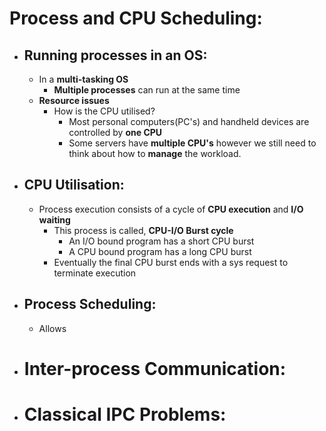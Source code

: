 # Process and CPU Scheduling:
- ## Running processes in an OS:
	- In a **multi-tasking OS**
		- **Multiple processes** can run at the same time
	- **Resource issues**
		- How is the CPU utilised?
			- Most personal computers(PC's) and handheld devices are controlled by **one CPU**
			- Some servers have **multiple CPU's** however we still need to think about how to **manage** the workload.
- ## CPU Utilisation:
	- Process execution consists of a cycle of **CPU execution** and **I/O waiting**
		- This process is called, **CPU-I/O Burst cycle**
			- An I/O bound program has a short CPU burst
			- A CPU bound program has a long CPU burst
		- Eventually the final CPU burst ends with a sys request to terminate execution
- ## Process Scheduling:
	- Allows
- # Inter-process Communication:
- # Classical IPC Problems: